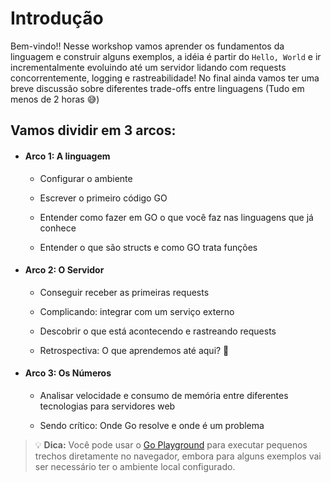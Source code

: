 # Introdução

Bem-vindo!! Nesse workshop vamos aprender os fundamentos da linguagem e construir alguns exemplos, a idéia é partir do `Hello, World` e ir incrementalmente evoluindo até um servidor lidando com requests concorrentemente, logging e rastreabilidade! No final ainda vamos ter uma breve discussão sobre diferentes trade-offs entre linguagens (Tudo em menos de 2 horas 😅)

## Vamos dividir em 3 arcos:

- #### **Arco 1: A linguagem**
  - Configurar o ambiente

  - Escrever o primeiro código GO

  - Entender como fazer em GO o que você faz nas linguagens que já conhece

  - Entender o que são structs e como GO trata funções

- #### **Arco 2: O Servidor**
  - Conseguir receber as primeiras requests

  - Complicando: integrar com um serviço externo

  - Descobrir o que está acontecendo e rastreando requests

  - Retrospectiva: O que aprendemos até aqui? 🤔

- #### **Arco 3: Os Números**
  - Analisar velocidade e consumo de memória entre diferentes tecnologias para servidores web

  - Sendo crítico: Onde Go resolve e onde é um problema

> 💡 **Dica:** Você pode usar o [Go Playground](`https://go.dev/play/`) para executar pequenos trechos diretamente no navegador, embora para alguns exemplos vai ser necessário ter o ambiente local configurado.

